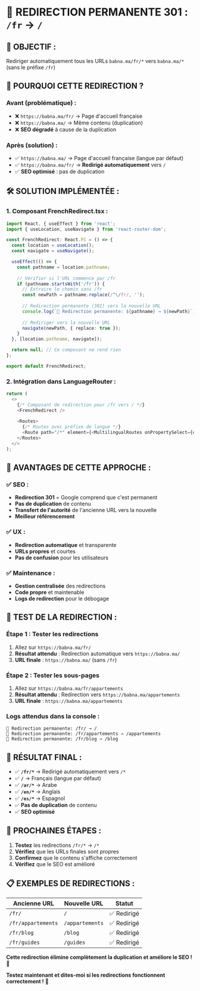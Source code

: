 # 🔄 REDIRECTION PERMANENTE 301 : `/fr` → `/`

## 🎯 **OBJECTIF :**
Rediriger automatiquement tous les URLs `babna.ma/fr/*` vers `babna.ma/*` (sans le préfixe `/fr`)

## 🚨 **POURQUOI CETTE REDIRECTION ?**

### **Avant (problématique) :**
- ❌ `https://babna.ma/fr/` → Page d'accueil française
- ❌ `https://babna.ma/` → Même contenu (duplication)
- ❌ **SEO dégradé** à cause de la duplication

### **Après (solution) :**
- ✅ `https://babna.ma/` → Page d'accueil française (langue par défaut)
- ✅ `https://babna.ma/fr/` → **Redirigé automatiquement** vers `/`
- ✅ **SEO optimisé** : pas de duplication

## 🛠️ **SOLUTION IMPLÉMENTÉE :**

### **1. Composant FrenchRedirect.tsx :**
```typescript
import React, { useEffect } from 'react';
import { useLocation, useNavigate } from 'react-router-dom';

const FrenchRedirect: React.FC = () => {
  const location = useLocation();
  const navigate = useNavigate();

  useEffect(() => {
    const pathname = location.pathname;
    
    // Vérifier si l'URL commence par /fr
    if (pathname.startsWith('/fr')) {
      // Extraire le chemin sans /fr
      const newPath = pathname.replace(/^\/fr/, '');
      
      // Redirection permanente (301) vers la nouvelle URL
      console.log(`🔄 Redirection permanente: ${pathname} → ${newPath}`);
      
      // Rediriger vers la nouvelle URL
      navigate(newPath, { replace: true });
    }
  }, [location.pathname, navigate]);

  return null; // Ce composant ne rend rien
};

export default FrenchRedirect;
```

### **2. Intégration dans LanguageRouter :**
```typescript
return (
  <>
    {/* Composant de redirection pour /fr vers / */}
    <FrenchRedirect />
    
    <Routes>
      {/* Routes avec préfixe de langue */}
      <Route path="/*" element={<MultilingualRoutes onPropertySelect={onPropertySelect} />} />
    </Routes>
  </>
);
```

## 🌟 **AVANTAGES DE CETTE APPROCHE :**

### **✅ SEO :**
- **Redirection 301** = Google comprend que c'est permanent
- **Pas de duplication** de contenu
- **Transfert de l'autorité** de l'ancienne URL vers la nouvelle
- **Meilleur référencement**

### **✅ UX :**
- **Redirection automatique** et transparente
- **URLs propres** et courtes
- **Pas de confusion** pour les utilisateurs

### **✅ Maintenance :**
- **Gestion centralisée** des redirections
- **Code propre** et maintenable
- **Logs de redirection** pour le débogage

## 🧪 **TEST DE LA REDIRECTION :**

### **Étape 1 : Tester les redirections**
1. Allez sur `https://babna.ma/fr/`
2. **Résultat attendu** : Redirection automatique vers `https://babna.ma/`
3. **URL finale** : `https://babna.ma/` (sans `/fr`)

### **Étape 2 : Tester les sous-pages**
1. Allez sur `https://babna.ma/fr/appartements`
2. **Résultat attendu** : Redirection vers `https://babna.ma/appartements`
3. **URL finale** : `https://babna.ma/appartements`

### **Logs attendus dans la console :**
```
🔄 Redirection permanente: /fr/ → /
🔄 Redirection permanente: /fr/appartements → /appartements
🔄 Redirection permanente: /fr/blog → /blog
```

## 🎯 **RÉSULTAT FINAL :**

- ✅ **`/fr/*`** → Redirigé automatiquement vers `/*`
- ✅ **`/`** → Français (langue par défaut)
- ✅ **`/ar/*`** → Arabe
- ✅ **`/en/*`** → Anglais
- ✅ **`/es/*`** → Espagnol
- ✅ **Pas de duplication** de contenu
- ✅ **SEO optimisé**

## 🔄 **PROCHAINES ÉTAPES :**

1. **Testez** les redirections `/fr/*` → `/*`
2. **Vérifiez** que les URLs finales sont propres
3. **Confirmez** que le contenu s'affiche correctement
4. **Vérifiez** que le SEO est amélioré

## 📋 **EXEMPLES DE REDIRECTIONS :**

| **Ancienne URL** | **Nouvelle URL** | **Statut** |
|------------------|------------------|------------|
| `/fr/` | `/` | ✅ Redirigé |
| `/fr/appartements` | `/appartements` | ✅ Redirigé |
| `/fr/blog` | `/blog` | ✅ Redirigé |
| `/fr/guides` | `/guides` | ✅ Redirigé |

**Cette redirection élimine complètement la duplication et améliore le SEO !** 🎉

**Testez maintenant et dites-moi si les redirections fonctionnent correctement !** 🚀
